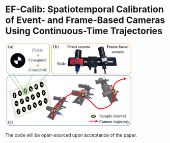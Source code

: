 # EF-Calib: Spatiotemporal Calibration of Event- and Frame-Based Cameras Using Continuous-Time Trajectories

<img title="" src="./asset/overview.png" alt="overview.png" data-align="center" width="400">

The code will be open-sourced upon acceptance of the paper.
